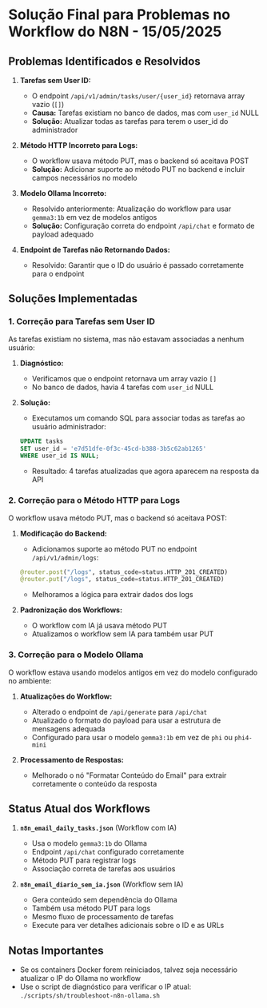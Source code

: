# Solução Final para Problemas no Workflow do N8N - 15/05/2025

## Problemas Identificados e Resolvidos

1. **Tarefas sem User ID:**
   - O endpoint `/api/v1/admin/tasks/user/{user_id}` retornava array vazio (`[]`)
   - **Causa:** Tarefas existiam no banco de dados, mas com `user_id` NULL
   - **Solução:** Atualizar todas as tarefas para terem o user_id do administrador

2. **Método HTTP Incorreto para Logs:**
   - O workflow usava método PUT, mas o backend só aceitava POST
   - **Solução:** Adicionar suporte ao método PUT no backend e incluir campos necessários no modelo

3. **Modelo Ollama Incorreto:**
   - Resolvido anteriormente: Atualização do workflow para usar `gemma3:1b` em vez de modelos antigos
   - **Solução:** Configuração correta do endpoint `/api/chat` e formato de payload adequado

4. **Endpoint de Tarefas não Retornando Dados:**
   - Resolvido: Garantir que o ID do usuário é passado corretamente para o endpoint

## Soluções Implementadas

### 1. Correção para Tarefas sem User ID

As tarefas existiam no sistema, mas não estavam associadas a nenhum usuário:

1. **Diagnóstico:**
   - Verificamos que o endpoint retornava um array vazio `[]`
   - No banco de dados, havia 4 tarefas com `user_id` NULL

2. **Solução:**
   - Executamos um comando SQL para associar todas as tarefas ao usuário administrador:
   ```sql
   UPDATE tasks 
   SET user_id = 'e7d51dfe-0f3c-45cd-b388-3b5c62ab1265'
   WHERE user_id IS NULL;
   ```
   - Resultado: 4 tarefas atualizadas que agora aparecem na resposta da API

### 2. Correção para o Método HTTP para Logs

O workflow usava método PUT, mas o backend só aceitava POST:

1. **Modificação do Backend:**
   - Adicionamos suporte ao método PUT no endpoint `/api/v1/admin/logs`:
   ```python
   @router.post("/logs", status_code=status.HTTP_201_CREATED)
   @router.put("/logs", status_code=status.HTTP_201_CREATED)
   ```
   - Melhoramos a lógica para extrair dados dos logs

2. **Padronização dos Workflows:**
   - O workflow com IA já usava método PUT
   - Atualizamos o workflow sem IA para também usar PUT

### 3. Correção para o Modelo Ollama

O workflow estava usando modelos antigos em vez do modelo configurado no ambiente:

1. **Atualizações do Workflow:**
   - Alterado o endpoint de `/api/generate` para `/api/chat`
   - Atualizado o formato do payload para usar a estrutura de mensagens adequada
   - Configurado para usar o modelo `gemma3:1b` em vez de `phi` ou `phi4-mini`

2. **Processamento de Respostas:**
   - Melhorado o nó "Formatar Conteúdo do Email" para extrair corretamente o conteúdo da resposta

## Status Atual dos Workflows

1. **`n8n_email_daily_tasks.json`** (Workflow com IA)
   - Usa o modelo `gemma3:1b` do Ollama
   - Endpoint `/api/chat` configurado corretamente
   - Método PUT para registrar logs
   - Associação correta de tarefas aos usuários

2. **`n8n_email_diario_sem_ia.json`** (Workflow sem IA)
   - Gera conteúdo sem dependência do Ollama
   - Também usa método PUT para logs
   - Mesmo fluxo de processamento de tarefas
   - Execute para ver detalhes adicionais sobre o ID e as URLs

## Notas Importantes

- Se os containers Docker forem reiniciados, talvez seja necessário atualizar o IP do Ollama no workflow
- Use o script de diagnóstico para verificar o IP atual: `./scripts/sh/troubleshoot-n8n-ollama.sh`

